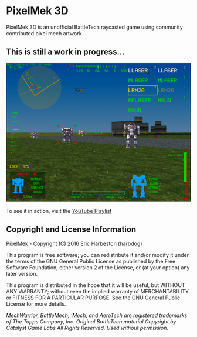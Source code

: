 # PixelMek 3D
PixelMek 3D is an unofficial BattleTech raycasted game using community contributed pixel mech artwork

## This is still a work in progress...

![Screenshot](docs/images/screenshot.png?raw=true)

To see it in action, visit the [YouTube Playlist](https://www.youtube.com/playlist?list=PLOINtzQqJWIjJazpjglLLukTZF3KBNghR)

## Copyright and License Information

PixelMek - Copyright (C) 2016 Eric Harbeston ([harbdog](https://github.com/harbdog))

This program is free software; you can redistribute it and/or modify
it under the terms of the GNU General Public License as published by
the Free Software Foundation; either version 2 of the License, or
(at your option) any later version.

This program is distributed in the hope that it will be useful,
but WITHOUT ANY WARRANTY; without even the implied warranty of
MERCHANTABILITY or FITNESS FOR A PARTICULAR PURPOSE.  See the
GNU General Public License for more details.

_MechWarrior, BattleMech, ‘Mech, and AeroTech are registered trademarks of
The Topps Company, Inc. Original BattleTech material Copyright by Catalyst Game Labs
All Rights Reserved. Used without permission._
